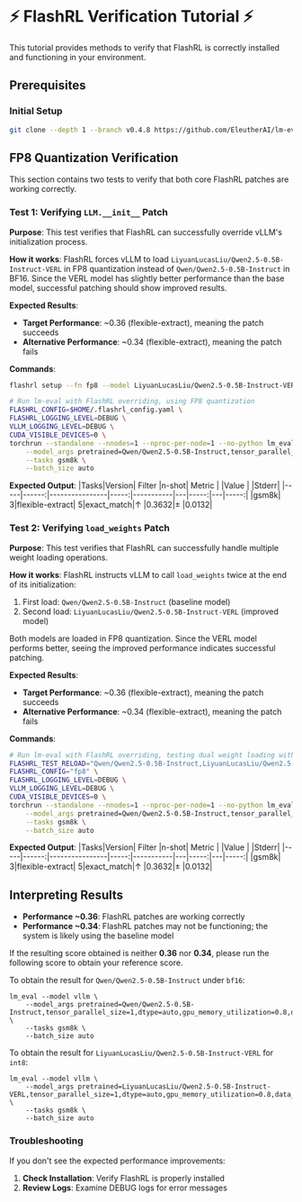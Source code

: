 # ⚡ FlashRL Verification Tutorial ⚡

This tutorial provides methods to verify that FlashRL is correctly installed and functioning in your environment.

## Prerequisites

### Initial Setup
```bash 
git clone --depth 1 --branch v0.4.8 https://github.com/EleutherAI/lm-evaluation-harness && pip install -e lm-evaluation-harness
```

## FP8 Quantization Verification

This section contains two tests to verify that both core FlashRL patches are working correctly.

### Test 1: Verifying `LLM.__init__` Patch

**Purpose**: This test verifies that FlashRL can successfully override vLLM's initialization process.

**How it works**: FlashRL forces vLLM to load `LiyuanLucasLiu/Qwen2.5-0.5B-Instruct-VERL` in FP8 quantization instead of `Qwen/Qwen2.5-0.5B-Instruct` in BF16. Since the VERL model has slightly better performance than the base model, successful patching should show improved results.

**Expected Results**:
- **Target Performance**: ~0.36 (flexible-extract), meaning the patch succeeds
- **Alternative Performance**: ~0.34 (flexible-extract), meaning the patch fails

**Commands**:
```bash 
flashrl setup --fn fp8 --model LiyuanLucasLiu/Qwen2.5-0.5B-Instruct-VERL -o $HOME/.flashrl_config.yaml

# Run lm-eval with FlashRL overriding, using FP8 quantization
FLASHRL_CONFIG=$HOME/.flashrl_config.yaml \
FLASHRL_LOGGING_LEVEL=DEBUG \
VLLM_LOGGING_LEVEL=DEBUG \
CUDA_VISIBLE_DEVICES=0 \
torchrun --standalone --nnodes=1 --nproc-per-node=1 --no-python lm_eval --model vllm \
    --model_args pretrained=Qwen/Qwen2.5-0.5B-Instruct,tensor_parallel_size=1,dtype=auto,gpu_memory_utilization=0.8,data_parallel_size=1 \
    --tasks gsm8k \
    --batch_size auto
```

**Expected Output**:
|Tasks|Version|     Filter     |n-shot|  Metric   |   |Value |   |Stderr|
|-----|------:|----------------|-----:|-----------|---|-----:|---|-----:|
|gsm8k|      3|flexible-extract|     5|exact_match|↑  |0.3632|±  |0.0132|

### Test 2: Verifying `load_weights` Patch

**Purpose**: This test verifies that FlashRL can successfully handle multiple weight loading operations.

**How it works**: FlashRL instructs vLLM to call `load_weights` twice at the end of its initialization:
1. First load: `Qwen/Qwen2.5-0.5B-Instruct` (baseline model)
2. Second load: `LiyuanLucasLiu/Qwen2.5-0.5B-Instruct-VERL` (improved model)

Both models are loaded in FP8 quantization. Since the VERL model performs better, seeing the improved performance indicates successful patching.

**Expected Results**:
- **Target Performance**: ~0.36 (flexible-extract), meaning the patch succeeds
- **Alternative Performance**: ~0.34 (flexible-extract), meaning the patch fails

**Commands**:
```bash 
# Run lm-eval with FlashRL overriding, testing dual weight loading with FP8 quantization
FLASHRL_TEST_RELOAD="Qwen/Qwen2.5-0.5B-Instruct,LiyuanLucasLiu/Qwen2.5-0.5B-Instruct-VERL" \
FLASHRL_CONFIG="fp8" \
FLASHRL_LOGGING_LEVEL=DEBUG \
VLLM_LOGGING_LEVEL=DEBUG \
CUDA_VISIBLE_DEVICES=0 \
torchrun --standalone --nnodes=1 --nproc-per-node=1 --no-python lm_eval --model vllm \
    --model_args pretrained=Qwen/Qwen2.5-0.5B-Instruct,tensor_parallel_size=1,dtype=auto,gpu_memory_utilization=0.8,data_parallel_size=1 \
    --tasks gsm8k \
    --batch_size auto
```

**Expected Output**:
|Tasks|Version|     Filter     |n-shot|  Metric   |   |Value |   |Stderr|
|-----|------:|----------------|-----:|-----------|---|-----:|---|-----:|
|gsm8k|      3|flexible-extract|     5|exact_match|↑  |0.3632|±  |0.0132|

## Interpreting Results

- **Performance ~0.36**: FlashRL patches are working correctly
- **Performance ~0.34**: FlashRL patches may not be functioning; the system is likely using the baseline model

If the resulting score obtained is neither **0.36** nor **0.34**, please run the following score to obtain your reference score. 

To obtain the result for `Qwen/Qwen2.5-0.5B-Instruct` under `bf16`:
```
lm_eval --model vllm \
    --model_args pretrained=Qwen/Qwen2.5-0.5B-Instruct,tensor_parallel_size=1,dtype=auto,gpu_memory_utilization=0.8,data_parallel_size=1 \
    --tasks gsm8k \
    --batch_size auto
```


To obtain the result for `LiyuanLucasLiu/Qwen2.5-0.5B-Instruct-VERL` for `int8`:
```
lm_eval --model vllm \
    --model_args pretrained=LiyuanLucasLiu/Qwen2.5-0.5B-Instruct-VERL,tensor_parallel_size=1,dtype=auto,gpu_memory_utilization=0.8,data_parallel_size=1,quantization=fp8 \
    --tasks gsm8k \
    --batch_size auto
```

### Troubleshooting
If you don't see the expected performance improvements:

1. **Check Installation**: Verify FlashRL is properly installed
2. **Review Logs**: Examine DEBUG logs for error messages
